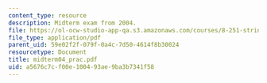 ```yaml
---
content_type: resource
description: Midterm exam from 2004.
file: https://ol-ocw-studio-app-qa.s3.amazonaws.com/courses/8-251-string-theory-for-undergraduates-spring-2007/a5676c7cf00e100493ae9ba3b7341f58_midterm04_prac.pdf
file_type: application/pdf
parent_uid: 59e02f2f-079f-0a4c-7d50-4614f8b30024
resourcetype: Document
title: midterm04_prac.pdf
uid: a5676c7c-f00e-1004-93ae-9ba3b7341f58
---
```

